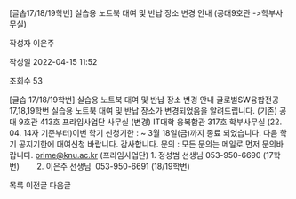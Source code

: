 [글솝17/18/19학번] 실습용 노트북 대여 및 반납 장소 변경 안내 (공대9호관 ->학부사무실)



작성자
이은주


작성일
2022-04-15 11:52


조회수
53




﻿﻿﻿[글솝 17/18/19학번] 실습용 노트북 대여 및 반납 장소 변경 안내 글로벌SW융합전공 17,18,19학번 실습용 노트북 대여 및 반납 장소가 변경되었음을 알려드립니다. (기존) 공대 9호관 413호 프라임사업단 사무실 (변경) IT대학 융복합관 317호 학부사무실 (22. 04. 14자 기준부터)이번 학기 신청기한 : ~ 3월 18일(금)까지 종료 되었습니다. 다음 학기 공지기한에 대여신청 바랍니다. 감사합니다. 문의 : 모든 문의는 메일로 먼저 문의바랍니다. prime@knu.ac.kr (프라임사업단) 1. 정성범 선생님 053-950-6690 (17학번)        2. 이은주 선생님  053-950-6691 (18/19학번) 





목록
이전글
다음글





